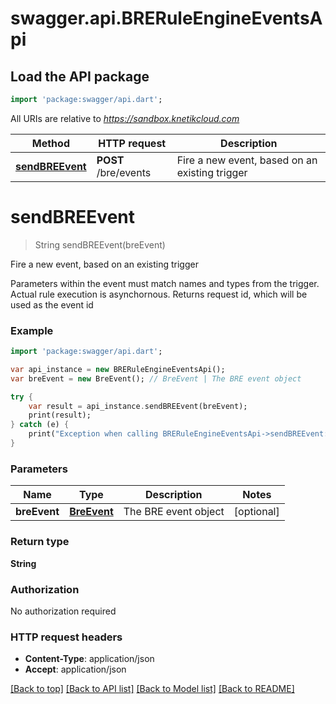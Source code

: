# swagger.api.BRERuleEngineEventsApi

## Load the API package
```dart
import 'package:swagger/api.dart';
```

All URIs are relative to *https://sandbox.knetikcloud.com*

Method | HTTP request | Description
------------- | ------------- | -------------
[**sendBREEvent**](BRERuleEngineEventsApi.md#sendBREEvent) | **POST** /bre/events | Fire a new event, based on an existing trigger


# **sendBREEvent**
> String sendBREEvent(breEvent)

Fire a new event, based on an existing trigger

Parameters within the event must match names and types from the trigger. Actual rule execution is asynchornous.  Returns request id, which will be used as the event id

### Example 
```dart
import 'package:swagger/api.dart';

var api_instance = new BRERuleEngineEventsApi();
var breEvent = new BreEvent(); // BreEvent | The BRE event object

try { 
    var result = api_instance.sendBREEvent(breEvent);
    print(result);
} catch (e) {
    print("Exception when calling BRERuleEngineEventsApi->sendBREEvent: $e\n");
}
```

### Parameters

Name | Type | Description  | Notes
------------- | ------------- | ------------- | -------------
 **breEvent** | [**BreEvent**](BreEvent.md)| The BRE event object | [optional] 

### Return type

**String**

### Authorization

No authorization required

### HTTP request headers

 - **Content-Type**: application/json
 - **Accept**: application/json

[[Back to top]](#) [[Back to API list]](../README.md#documentation-for-api-endpoints) [[Back to Model list]](../README.md#documentation-for-models) [[Back to README]](../README.md)

